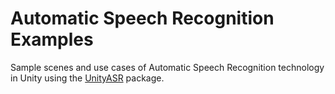 # Automatic Speech Recognition Examples

Sample scenes and use cases of Automatic Speech Recognition technology in Unity using the [UnityASR](https://github.com/voxell-tech/UnityASR) package.